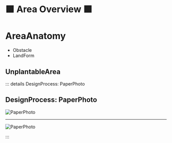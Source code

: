 # 🟩 Area Overview 🟩 

# AreaAnatomy
- Obstacle
- LandForm


## UnplantableArea



::: details DesignProcess: PaperPhoto

## DesignProcess: PaperPhoto

![PaperPhoto](/Paper_BetaQuote.jpg)

---

![PaperPhoto](/Paper_BetaQuote2.jpg)

:::